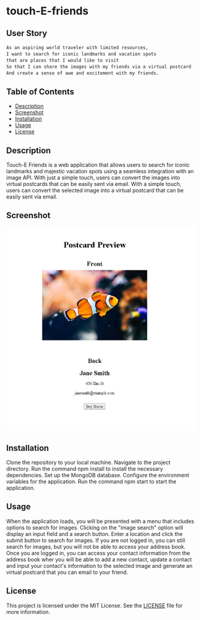 # touch-E-friends
## User Story
```md
As an aspiring world traveler with limited resources,
I want to search for iconic landmarks and vacation spots 
that are places that I would like to visit
So that I can share the images with my friends via a virtual postcard
And create a sense of awe and excitement with my friends.
```
## Table of Contents
- [Description](#description)
- [Screenshot](#screenshot)
- [Installation](#installation)
- [Usage](#usage)
- [License](#license)

## Description
Touch-E Friends is a web application that allows users to search for iconic landmarks and majestic vacation spots using a seamless integration with an image API. With just a simple touch, users can convert the images into virtual postcards that can be easily sent via email. With a simple touch, users can convert the selected image into a virtual postcard that can be easily sent via email.

## Screenshot
![Project Screenshot](./Assets/images/touche1.JPG) 

## Installation
Clone the repository to your local machine.
Navigate to the project directory.
Run the command npm install to install the necessary dependencies.
Set up the MongoDB database.
Configure the environment variables for the application.
Run the command npm start to start the application.

## Usage
When the application loads, you will be presented with a menu that includes options to search for images.  Clicking on the "image search" option will display an input field and a search button. Enter a location and click the submit button to search for images. If you are not logged in, you can still search for images, but you will not be able to access your address book.  Once you are logged in, you can access your contact information from the address book wher you will be able to add a new contact, update a contact and input your contact's information to the selected image and  generate an virtual postcard that you can email to your friend.

## License
This project is licensed under the MIT License. See the [LICENSE](LICENSE) file for more information.